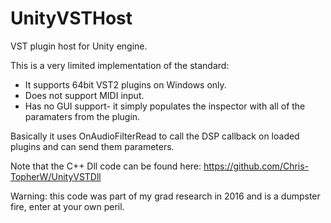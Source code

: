 # UnityVSTHost
VST plugin host for Unity engine. 

This is a very limited implementation of the standard:
- It supports 64bit VST2 plugins on Windows only. 
- Does not support MIDI input.
- Has no GUI support- it simply populates the inspector with all of the paramaters from the plugin.

Basically it uses OnAudioFilterRead to call the DSP callback on loaded plugins and can send them parameters.

Note that the C++ Dll code can be found here: https://github.com/Chris-TopherW/UnityVSTDll 

Warning: this code was part of my grad research in 2016 and is a dumpster fire, enter at your own peril.
